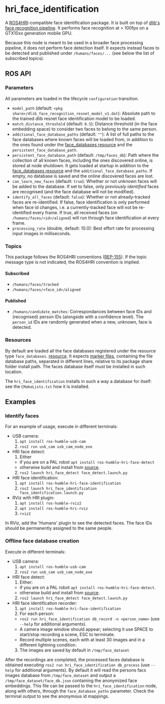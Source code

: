 hri_face_identification
=======================

A [ROS4HRI](https://wiki.ros.org/hri)-compatible face identification package.
It is built on top of
[dlib's face recognition pipeline](http://blog.dlib.net/2017/02/high-quality-face-recognition-with-deep.html).
It performs face recognition at > 100fps on a GTX10xx generation mobile GPU.

Because this node is meant to be used in a broader face processing pipeline,
it does not perform face detection itself.
It expects instead faces to be detected and published under `/humans/faces/...`
(see below the list of subscribed topics).

## ROS API

### Parameters

All parameters are loaded in the lifecycle `configuration` transition.

- `model_path` (default: `<pkg share>/dlib_face_recognition_resnet_model_v1.dat`):
  Absolute path to the trained dlib resnet face identification model to be loaded.
- `match_distance_threshold` (default: `0.5`):
  Distance threshold (in the face embedding space) to consider two faces to belong to the same person.
- `additional_face_database_paths` (default: `""`):
  A list of full paths to the face databases where known faces will be loaded from,
  in addition to the ones found under the [face_databases resource](#resources) and the `persistent_face_database_path`.
- `persistent_face_database_path` (default: `/tmp/faces_db`):
  Path where the collection of all known faces, including the ones discovered online, is stored at node shutdown.
  It gets loaded at startup in addition to the [face_databases resource](#resources) and the `additional_face_database_paths`.
  If empty, no database is saved and the online discovered faces are lost.
- `can_learn_new_faces` (default: `true`):
  Whether or not unknown faces will be added to the database.
  If set to false, only *previously identified* faces are recognised (and the face database will not be modified).
- `identify_all_faces` (default: `false`):
  Whether or not already-tracked faces are re-identified.
  If false, face identification is only performed when face id changes,
  i.e. a currently-tracked face will not be re-identified every frame.
  If true, all received faces (on `/humans/faces/<id>/aligned`) will run through face identification at every frame.
- `processing_rate` (double, default: 10.0):
  Best effort rate for processing input images in milliseconds.

### Topics

This package follows the ROS4HRI conventions ([REP-155](https://www.ros.org/reps/rep-0155.html)).
If the topic message type is not indicated, the ROS4HRI convention is implied.

#### Subscribed

- `/humans/faces/tracked`
- `/humans/faces/<face_id>/aligned`

#### Published

- `/humans/candidate_matches`:
  Correspondances between face IDs and (recognised) person IDs (alongside with a confidence level). 
  The `person_id` IDs are randomly generated when a new, unknown, face is detected.

### Resources

By default are loaded all the face databases registered under the resource type `face_databases`.
[resource](https://github.com/ament/ament_cmake/blob/master/ament_cmake_core/doc/resource_index.md).
It expects [marker files](https://github.com/ament/ament_cmake/blob/master/ament_cmake_core/doc/resource_index.md#marker-files),
containing the file database paths, separated in different lines, relative to its package share folder install path.
The faces database itself must be installed in such location.

The `hri_face_identification` installs in such a way a database for itself:
see the `CMakeLists.txt` how it is installed.

## Examples

### Identify faces

For an example of usage, execute in different terminals:
- USB camera:
  1. `apt install ros-humble-usb-cam`
  2. `ros2 run usb_cam usb_cam_node_exe`
- HRI face detect:
  1. Either
    - if you are on a PAL robot `apt install ros-humble-hri-face-detect`
    - otherwise build and install from [source](https://github.com/ros4hri/hri_face_detect).
  2. `ros2 launch hri_face_detect face_detect.launch.py`
- HRI face identification:
  1. `apt install ros-humble-hri-face-identification`
  2. `ros2 launch hri_face_identification face_identification.launch.py`
- RViz with HRI plugin:
  1. `apt install ros-humble-rviz2`
  1. `apt install ros-humble-hri-rviz`
  2. `rviz2`

In RViz, add the 'Humans' plugin to see the detected faces.
The face IDs should be permanently assigned to the same people.

### Offline face database creation

Execute in different terminals:
- USB camera:
  1. `apt install ros-humble-usb-cam`
  2. `ros2 run usb_cam usb_cam_node_exe`
- HRI face detect:
  1. Either:
    - if you are on a PAL robot `apt install ros-humble-hri-face-detect`.
    - otherwise build and install from [source](https://github.com/ros4hri/hri_face_detect).
  2. `ros2 launch hri_face_detect face_detect.launch.py`
- HRI face identification recorder:
  1. `apt install ros-humble-hri-face-identification`
  2. For each person:
    - `ros2 run hri_face_identification db_record -n <person_name>` (use `--help` for additional arguments).
    - A camera image window should appear; selecting it use SPACE to start/stop recording a scene, ESC to terminate.
    - Record multiple scenes, each with at least 30 images and in a different lightning condition.
  3. The images are saved by default in `/tmp/face_dataset`

After the recordings are completed, the processed faces database is obtained executing
`ros2 run hri_face_identification db_process` (use `--help` for additional arguments).
By default it will read the persons facs images database from `/tmp/face_dataset` and
output a `/tmp/face_dataset/face_db.json` containing the anonymized face embeddings.
This file can be passed to the `hri_face_identification` node, along with others, through the `face_database_paths` parameter.
Check the terminal output to see the anonymous id mappings.
